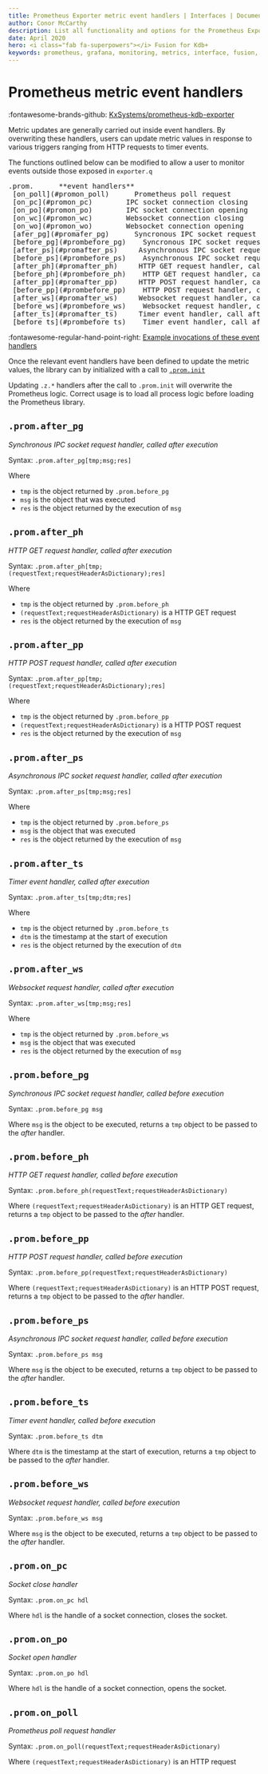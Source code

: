```yaml
---
title: Prometheus Exporter metric event handlers | Interfaces | Documentation for kdb+ and q
author: Conor McCarthy
description: List all functionality and options for the Prometheus Exporter for kdb+ metrics 
date: April 2020
hero: <i class="fab fa-superpowers"></i> Fusion for Kdb+
keywords: prometheus, grafana, monitoring, metrics, interface, fusion, exporter, visualisation, q
---
```

# Prometheus metric event handlers 

:fontawesome-brands-github:
[KxSystems/prometheus-kdb-exporter](https://github.com/KxSystems/prometheus-kdb-exporter)

Metric updates are generally carried out inside event handlers. By overwriting these handlers, users can update metric values in response to various triggers ranging from HTTP requests to timer events.

The functions outlined below can be modified to allow a user to monitor events outside those exposed in `exporter.q` 

<pre markdown="1" class="language-txt">
.prom.      **event handlers**
 [on_poll](#promon_poll)      Prometheus poll request
 [on_pc](#promon_pc)        IPC socket connection closing
 [on_po](#promon_po)        IPC socket connection opening
 [on_wc](#promon_wc)        Websocket connection closing
 [on_wo](#promon_wo)        Websocket connection opening
 [afer_pg](#promafer_pg)      Syncronous IPC socket request handler, call after execution
 [before_pg](#prombefore_pg)    Syncronous IPC socket request handler, call before execution
 [after_ps](#promafter_ps)     Asynchronous IPC socket request handler, call after execution
 [before_ps](#prombefore_ps)    Asynchronous IPC socket request handler, call before execution
 [after_ph](#promafter_ph)     HTTP GET request handler, call after execution
 [before_ph](#prombefore_ph)    HTTP GET request handler, call before execution
 [after_pp](#promafter_pp)     HTTP POST request handler, call after execution
 [before_pp](#prombefore_pp)    HTTP POST request handler, call before execution
 [after_ws](#promafter_ws)     Websocket request handler, call after execution
 [before_ws](#prombefore_ws)    Websocket request handler, call before execution
 [after_ts](#promafter_ts)     Timer event handler, call after execution
 [before_ts](#prombefore_ts)    Timer event handler, call after execution
</pre>

:fontawesome-regular-hand-point-right: 
[Example invocations of these event handlers](https://github.com/KxSystems/prometheus-kdb-exporter/blob/master/exporter.q)

Once the relevant event handlers have been defined to update the metric values, the library can by initialized with a call to [`.prom.init`](reference.md#initialize-library)

Updating `.z.*` handlers after the call to `.prom.init` will overwrite the Prometheus logic. Correct usage is to load all process logic before loading the Prometheus library. 


## `.prom.after_pg`

_Synchronous IPC socket request handler, called after execution_

Syntax: `.prom.after_pg[tmp;msg;res]`

Where

-   `tmp` is the object returned by `.prom.before_pg`
-   `msg` is the object that was executed
-   `res` is the object returned by the execution of `msg` 


## `.prom.after_ph`

_HTTP GET request handler, called after execution_

Syntax: `.prom.after_ph[tmp;(requestText;requestHeaderAsDictionary);res]`

Where

-   `tmp` is the object returned by `.prom.before_ph`
-   `(requestText;requestHeaderAsDictionary)` is a HTTP GET request
-   `res` is the object returned by the execution of `msg` 


## `.prom.after_pp`

_HTTP POST request handler, called after execution_

Syntax: `.prom.after_pp[tmp;(requestText;requestHeaderAsDictionary);res]`

Where

-   `tmp` is the object returned by `.prom.before_pp`
-   `(requestText;requestHeaderAsDictionary)` is a HTTP POST request
-   `res` is the object returned by the execution of `msg` 


## `.prom.after_ps`

_Asynchronous IPC socket request handler, called after execution_

Syntax: `.prom.after_ps[tmp;msg;res]`

Where

-   `tmp` is the object returned by `.prom.before_ps`
-   `msg` is the object that was executed
-   `res` is the object returned by the execution of `msg` 


## `.prom.after_ts`

_Timer event handler, called after execution_

Syntax: `.prom.after_ts[tmp;dtm;res]`

Where

-   `tmp` is the object returned by `.prom.before_ts`
-   `dtm` is the timestamp at the start of execution
-   `res` is the object returned by the execution of `dtm` 


## `.prom.after_ws`

_Websocket request handler, called after execution_

Syntax: `.prom.after_ws[tmp;msg;res]`

Where

-   `tmp` is the object returned by `.prom.before_ws`
-   `msg` is the object that was executed
-   `res` is the object returned by the execution of `msg` 


## `.prom.before_pg`

_Synchronous IPC socket request handler, called before execution_

Syntax: `.prom.before_pg msg`

Where `msg` is the object to be executed, returns a `tmp` object to be passed to the _after_ handler.


## `.prom.before_ph`

_HTTP GET request handler, called before execution_

Syntax: `.prom.before_ph(requestText;requestHeaderAsDictionary)`

Where `(requestText;requestHeaderAsDictionary)` is an HTTP GET request, returns a `tmp` object to be passed to the _after_ handler.


## `.prom.before_pp`

_HTTP POST request handler, called before execution_

Syntax: `.prom.before_pp(requestText;requestHeaderAsDictionary)`

Where `(requestText;requestHeaderAsDictionary)` is an HTTP POST request, returns a `tmp` object to be passed to the _after_ handler.


## `.prom.before_ps`

_Asynchronous IPC socket request handler, called before execution_

Syntax: `.prom.before_ps msg`

Where `msg` is the object to be executed, returns a `tmp` object to be passed to the _after_ handler.


## `.prom.before_ts`

_Timer event handler, called before execution_

Syntax: `.prom.before_ts dtm`

Where `dtm` is the timestamp at the start of execution, returns a `tmp` object to be passed to the _after_ handler.


## `.prom.before_ws`

_Websocket request handler, called before execution_

Syntax: `.prom.before_ws msg`

Where `msg` is the object to be executed, returns a `tmp` object to be passed to the _after_ handler.


## `.prom.on_pc`

_Socket close handler_

Syntax: `.prom.on_pc hdl`

Where `hdl` is the handle of a socket connection, closes the socket.


## `.prom.on_po`

_Socket open handler_

Syntax: `.prom.on_po hdl`

Where `hdl` is the handle of a socket connection, opens the socket.


## `.prom.on_poll`

_Prometheus poll request handler_

Syntax: `.prom.on_poll(requestText;requestHeaderAsDictionary)`

Where `(requestText;requestHeaderAsDictionary)` is an HTTP request

